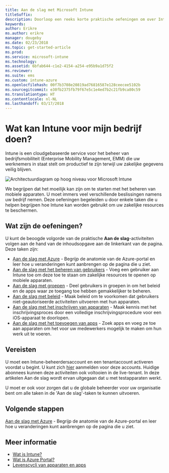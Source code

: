 ```yaml
---
title: Aan de slag met Microsoft Intune
titleSuffix: 
description: Doorloop een reeks korte praktische oefeningen om over Intune te leren.
keywords: 
author: Erikre
ms.author: erikre
manager: dougeby
ms.date: 02/23/2018
ms.topic: get-started-article
ms.prod: 
ms.service: microsoft-intune
ms.technology: 
ms.assetid: 6bfab644-c1e2-4154-a254-e95b9a1d75f2
ms.reviewer: 
ms.suite: ems
ms.custom: intune-azure
ms.openlocfilehash: 00f7b3708e20819ad76816587e128ceecee5102b
ms.sourcegitcommit: e30fb2375fb79f67e5c1e4ed7b2c21fb9ca80c59
ms.translationtype: HT
ms.contentlocale: nl-NL
ms.lasthandoff: 03/17/2018
---
```

# <a name="what-can-intune-do-for-my-company"></a>Wat kan Intune voor mijn bedrijf doen?

Intune is een cloudgebaseerde service voor het beheer van bedrijfsmobiliteit (Enterprise Mobility Management, EMM) die uw werknemers in staat stelt om productief te zijn terwijl uw zakelijke gegevens veilig blijven.

![Architectuurdiagram op hoog niveau voor Microsoft Intune](/intune/media/intunearchitecture.svg)

We begrijpen dat het moeilijk kan zijn om te starten met het beheren van mobiele apparaten. U moet immers veel verschillende beslissingen namens uw bedrijf nemen. Deze oefeningen begeleiden u door enkele taken die u helpen begrijpen hoe Intune kan worden gebruikt om uw zakelijke resources te beschermen.

## <a name="what-are-the-exercises"></a>Wat zijn de oefeningen?

U kunt de beoogde volgorde van de praktische __Aan de slag__-activiteiten volgen aan de hand van de inhoudsopgave aan de linkerkant van de pagina. Deze taken zijn:

* [Aan de slag met Azure](get-started-azure.md) - Begrijp de anatomie van de Azure-portal en leer hoe u veranderingen kunt aanbrengen op de pagina die u ziet.
* [Aan de slag met het beheren van gebruikers](get-started-users.md) - Voeg een gebruiker aan Intune toe om deze toe te staan om zakelijke resources te openen op mobiele apparaten.
* [Aan de slag met groepen](get-started-groups.md) - Deel gebruikers in groepen in om het beleid en de apps waar ze toegang toe hebben gemakkelijker te beheren.
* [Aan de slag met beleid](get-started-policies.md) - Maak beleid om te voorkomen dat gebruikers niet-geautoriseerde activiteiten uitvoeren met hun apparaten.
* [Aan de slag met het inschrijven van apparaten](get-started-enroll.md) - Maak kennis met het inschrijvingsproces door een volledige inschrijvingsprocedure voor een iOS-apparaat te doorlopen.
* [Aan de slag met het toevoegen van apps](get-started-apps.md) - Zoek apps en voeg ze toe aan apparaten om het voor uw medewerkers mogelijk te maken om hun werk uit te voeren.

## <a name="prerequisites"></a>Vereisten

U moet een Intune-beheerdersaccount en een tenantaccount activeren voordat u begint. U kunt zich [hier](https://portal.office.com/Signup/Signup.aspx?OfferId=40BE278A-DFD1-470a-9EF7-9F2596EA7FF9&dl=INTUNE_A&ali=1#0%20) aanmelden voor deze accounts. Huidige abonnees kunnen deze activiteiten ook voltooien in de live-tenant. In deze artikelen Aan de slag wordt ervan uitgegaan dat u met testapparaten werkt.

U moet er ook voor zorgen dat u de globale beheerder voor uw organisatie bent om alle taken in de 'Aan de slag'-taken te kunnen uitvoeren.

## <a name="next-steps"></a>Volgende stappen

[Aan de slag met Azure](get-started-azure.md) - Begrijp de anatomie van de Azure-portal en leer hoe u veranderingen kunt aanbrengen op de pagina die u ziet.

## <a name="learn-more"></a>Meer informatie

* [Wat is Intune?](introduction-intune.md)
* [Wat is Azure Portal?](what-is-intune.md)
* [Levenscycli van apparaten en apps](introduction-device-app-lifecycles.md)
